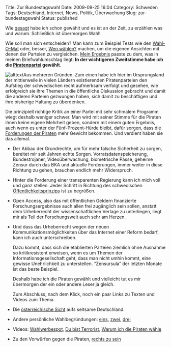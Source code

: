 Title: Zur Bundestagswahl
Date: 2009-09-25 16:04
Category: Schweden
Tags: Deutschland, Internet, News, Politik, Überwachung
Slug: zur-bundestagswahl
Status: published

Wie [gesagt](http://www.fiket.de/2009/08/31/waehlen-gehen-2/) habe ich
schon gewählt und es ist an der Zeit, zu erzählen was und warum.
Schließlich ist übermorgen Wahl!

Wie soll man sich entscheiden? Man kann zum Beispiel Tests wie den
[Wahl-O-Mat](http://www.wahl-o-mat.de/) oder, besser, [Wen
wählen?](http://www.wen-waehlen.de/) machen, um die eigenen Ansichten
mit denen der Parteien zu vergleichen. [Mein
Ergebnis](/pic/wenwahlen.png) passte zu dem, was in
meinen Briefwahlumschlag liegt: **In der wichtigeren Zweitstimme habe
ich die [Piratenpartei](http://www.piratenpartei.de/) gewählt**.

![alttext](/pic/PPD_80.png)Aus mehreren Gründen. Zum einen
habe ich hier im Ursprungsland der mittlerweile in vielen Ländern
existierenden Piratenparteien den Aufstieg der schwedischen recht
aufmerksam verfolgt und gesehen, wie erfolgreich sie ihre Themen in die
öffentliche Diskussion gebracht und damit die anderen Parteien gezwungen
haben, sich damit zu beschäftigen und ihre bisherige Haltung zu
überdenken.

Die prinzipiell richtige Kritik an einer Partei mit sehr schmalem
Programm wiegt deshalb weniger schwer. Man wird mit seiner Stimme für
die Piraten ihnen keine eigene Mehrheit geben, sondern mit einem guten
Ergebnis, auch wenn es unter der Fünf-Prozent-Hürde bleibt, dafür
sorgen, dass die [Forderungen der
Piraten](http://www.piratenpartei.de/navigation/politik/unsere-ziele)
mehr Gewicht bekommen. Und verdient haben sie das allemal.

-   Der Abbau der Grundrechte, um für mehr falsche Sicherheit zu sorgen,
    bereitet mir seit Jahren echte Sorgen. Vorratsdatenspeicherung,
    Bundestrojaner, Videoüberwachung, biometrische Pässe, geheime Zensur
    durch das BKA und aktuelle Forderungen, immer weiter in diese
    Richtung zu gehen, brauchen endlich mehr Widerspruch.
-   Hinter die Forderung einer transparenten Regierung kann ich mich
    voll und ganz stellen. Jeder Schritt in Richtung des schwedischen
    [Öffentlichkeitsprinzips](http://www.fiket.de/2006/08/13/wort-der-woche-offentlighetsprincipen/)
    ist zu begrüßen.
-   Open Access, also das mit öffentlichen Geldern finanzierte
    Forschungsergebnisse auch allen frei zugänglich sein sollen, anstatt
    dem Urheberrecht der wissenschaftlichen Verlage zu unterliegen,
    liegt mir als Teil der Forschungswelt auch sehr am Herzen.

-   Und dass das Urheberrecht wegen der neuen
    Kommunikationsmöglichkeiten über das Internet einer Reform bedarf,
    kann ich auch unterschreiben.

    Dazu kommt, dass sich die etablierten Parteien ziemlich ohne
    Ausnahme so kritikresistent erweisen, wenn es um Themen der
    Informationsgesellschaft geht, dass man nicht umhin kommt, eine
    gewisse Unehrlichkeit zu unterstellen. “Zensursula” der letzten
    Monate ist das beste Beispiel.

    Deshalb habe ich die Piraten gewählt und vielleicht tut es mir
    übermorgen der ein oder andere Leser ja gleich.

    Zum Abschluss, nach dem Klick, noch ein paar Links zu Texten und
    Videos zum Thema. <!--more-->

-   Die [österreichische
    Sicht](http://oe1.orf.at/highlights/142206.html) aufs seltsame
    Deutschland.
-   Andere persönliche Wahlbegründungen:
    [eins](http://kontroversen.de/2009/09/deine-stimme-zahlt/),
    [zwei](http://frank.geekheim.de/?p=567),
    [drei](http://floriansteglich.com/warum-ich-am-sonntag-die-piraten-wahlen-werde)
-   Videos: [Wahlwerbespot](http://www.youtube.com/watch?v=3fQK2AV4gd8),
    [Du bist Terrorist](http://www.youtube.com/watch?v=F_ebTYXopqo),
    [Warum ich die Piraten
    wähle](http://www.youtube.com/watch?v=1bgy9c7JpCg)

-   Zu den Vorwürfen gegen die Piraten, [rechts zu
    sein](http://www.heise.de/tp/r4/artikel/31/31165/1.html)

